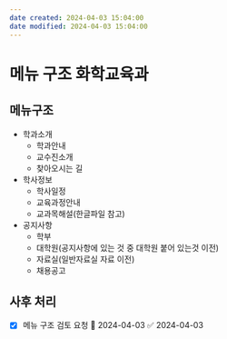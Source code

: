 ```yaml
---
date created: 2024-04-03 15:04:00
date modified: 2024-04-03 15:04:00
---
```


# 메뉴 구조 화학교육과

## 메뉴구조

- 학과소개
  - 학과안내
  - 교수진소개
  - 찾아오시는 길
- 학사정보
  - 학사일정
  - 교육과정안내
  - 교과목해설(한글파일 참고)
- 공지사항
  - 학부
  - 대학원(공지사항에 있는 것 중 대학원 붙어 있는것 이전)
  - 자료실(일반자료실 자료 이전)
  - 채용공고

## 사후 처리

- [x] 메뉴 구조 검토 요청 📅 2024-04-03 ✅ 2024-04-03
